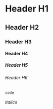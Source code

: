 # Header H1
## Header H2
### Header H3
#### Header H4
##### Header H5
###### Header H6


```
code
```

_italics_
